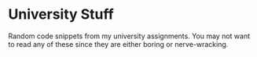 # University Stuff
Random code snippets from my university assignments.
You may not want to read any of these since they are either boring or nerve-wracking.
